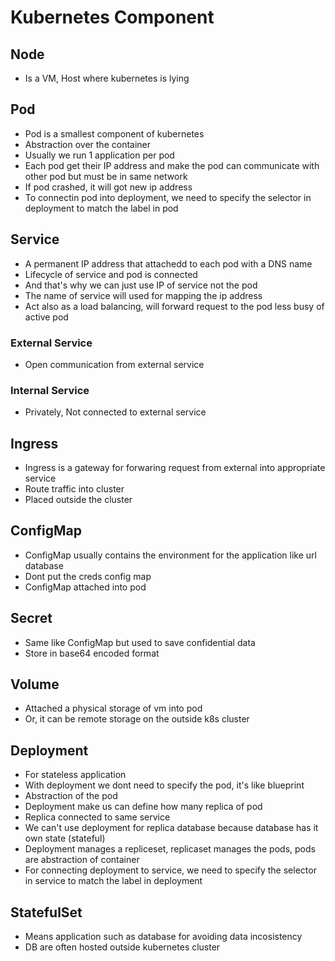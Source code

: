 # Kubernetes Component

## Node

- Is a VM, Host where kubernetes is lying

## Pod

- Pod is a smallest component of kubernetes
- Abstraction over the container
- Usually we run 1 application per pod
- Each pod get their IP address and make the pod can communicate with other pod but must be in same network
- If pod crashed, it will got new ip address
- To connectin pod into deployment, we need to specify the selector in deployment to match the label in pod

## Service

- A permanent IP address that attachedd to each pod with a DNS name
- Lifecycle of service and pod is connected
- And that's why we can just use IP of service not the pod
- The name of service will used for mapping the ip address
- Act also as a load balancing, will forward request to the pod less busy of active pod

### External Service

- Open communication from external service

### Internal Service

- Privately, Not connected to external service

## Ingress

- Ingress is a gateway for forwaring request from external into appropriate service
- Route traffic into cluster
- Placed outside the cluster

## ConfigMap

- ConfigMap usually contains the environment for the application like url database
- Dont put the creds config map
- ConfigMap attached into pod

## Secret

- Same like ConfigMap but used to save confidential data
- Store in base64 encoded format

## Volume

- Attached a physical storage of vm into pod
- Or, it can be remote storage on the outside k8s cluster

## Deployment

- For stateless application
- With deployment we dont need to specify the pod, it's like blueprint
- Abstraction of the pod
- Deployment make us can define how many replica of pod
- Replica connected to same service
- We can't use deployment for replica database because database has it own state (stateful)
- Deployment manages a repliceset, replicaset manages the pods, pods are abstraction of container
- For connecting deployment to service, we need to specify the selector in service to match the label in deployment

## StatefulSet

- Means application such as database for avoiding data incosistency
- DB are often hosted outside kubernetes cluster
